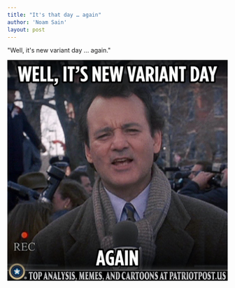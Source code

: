 ```yaml
---
title: "It's that day … again"
author: 'Noam Sain'
layout: post
---
```


"Well, it's new variant day … again."

![It's that day … again](/assets/2021/2021-11-new-variant-day.jpg "It's that day … again")
